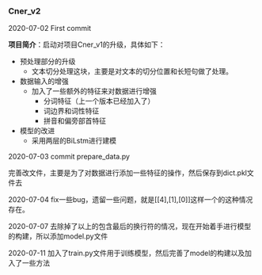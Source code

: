 ### Cner_v2

2020-07-02 First commit

**项目简介**：启动对项目Cner_v1的升级，具体如下：

- 预处理部分的升级
  - 文本切分处理这块，主要是对文本的切分位置和长短句做了处理。
- 数据输入的增强
  - 加入了一些额外的特征来对数据进行增强
    - 分词特征（上一个版本已经加入了）
    - 词边界和词性特征
    - 拼音和偏旁部首特征
- 模型的改进
  - 采用两层的BiLstm进行建模

2020-07-03  commit prepare_data.py

完善改文件，主要是为了对数据进行添加一些特征的操作，然后保存到dict.pkl文件去

2020-07-04  fix一些bug，遗留一些问题，就是[[4],[1],[0]]这样一个的这种情况存在。

2020-07-07 去除掉了以上的包含最后的换行符的情况，现在开始着手进行模型的构建，所以添加model.py文件

2020-07-11 加入了train.py文件用于训练模型，然后完善了model的构建以及加入了一些方法